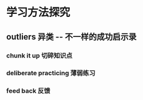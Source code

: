 # 学习方法探究

## outliers 异类 -- 不一样的成功启示录

### chunk it up 切碎知识点

### deliberate practicing 薄弱练习

### feed back 反馈
